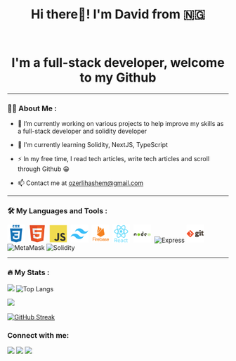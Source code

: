 <div align="center">
  <h1> Hi there👋! I'm David from 🇳🇬</h1>
  <br>
  <h1> I'm a full-stack developer, welcome to my Github</h1>
</div>

---

### 👨‍💻 About Me :

- :telescope: I’m currently working on various projects to help improve my skills as a full-stack developer and solidity developer

- :seedling: I'm currently learning Solidity, NextJS, TypeScript

- :zap: In my free time, I read tech articles, write tech articles and scroll through Github 😁

- :mailbox: Contact me at ozerlihashem@gmail.com

---

### :hammer_and_wrench: My Languages and Tools :
<div>
  <img src="https://github.com/devicons/devicon/blob/master/icons/css3/css3-plain-wordmark.svg"  title="CSS3" alt="CSS" width="40" height="40"/>&nbsp;
  <img src="https://github.com/devicons/devicon/blob/master/icons/html5/html5-original.svg" title="HTML5" alt="HTML" width="40" height="40"/>&nbsp;
  <img src="https://github.com/devicons/devicon/blob/master/icons/javascript/javascript-original.svg" title="JavaScript" alt="JavaScript" width="40" height="40"/>&nbsp;
  <img src="https://github.com/devicons/devicon/blob/master/icons/tailwindcss/tailwindcss-plain.svg" title="Tailwind" alt="TailwindCSS" width="40" height="40"/>&nbsp;
  <img src="https://github.com/devicons/devicon/blob/master/icons/firebase/firebase-plain-wordmark.svg" title="Firebase" alt="Firebase" width="40" height="40"/>&nbsp;
  <img src="https://github.com/devicons/devicon/blob/master/icons/react/react-original-wordmark.svg" title="React" alt="React" width="40" height="40"/>&nbsp;
  <img src="https://github.com/devicons/devicon/blob/master/icons/nodejs/nodejs-original-wordmark.svg" title="NodeJS" alt="NodeJS" width="40" height="40"/>&nbsp;
  <img src="https://raw.githubusercontent.com/danielcranney/readme-generator/main/public/icons/skills/express-colored-dark.svg" width="36" height="36" alt="Express" />
  <img src="https://github.com/devicons/devicon/blob/master/icons/git/git-original-wordmark.svg" title="Git" **alt="Git" width="40" height="40"/>
  <img src="https://raw.githubusercontent.com/danielcranney/readme-generator/main/public/icons/skills/metamask-colored.svg" width="36" height="36" alt="MetaMask" />
  <img src="https://raw.githubusercontent.com/danielcranney/readme-generator/main/public/icons/skills/ethereum-colored.svg" width="36" height="36" alt="Solidity" />
  
</div>

---

### :fire: My Stats :

![](https://github-readme-stats.vercel.app/api?username=dovidmoishe&theme=tokyonight&show_icons=true) ![Top Langs](https://github-readme-stats.vercel.app/api/top-langs/?username=dovidmoishe&theme=tokyonight&layout=compact)

![](https://komarev.com/ghpvc/?username=dovidmoishe&color=red)

[![GitHub Streak](http://github-readme-streak-stats.herokuapp.com?user=dovidmoishe&theme=highcontrast&hide_border=true&border_radius=8)](https://git.io/streak-stats)


<h3 align="left">Connect with me:</h3>
<p align="left">
<a href="https://twitter.com/thekideveloper" target="blank"><img src="https://img.icons8.com/color/48/null/twitter--v1.png"/></a>
<a href="https://instagram.com/thekideveloper" target="blank"><img src="https://img.icons8.com/color/48/null/instagram-new--v1.png"/></a>
<a href="https://hashnode.com/@thekideveloper" target="blank"><img src="https://img.icons8.com/color/48/null/hashnode.png"/></a>
</p>
